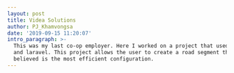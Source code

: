 ```yaml
---
layout: post
title: Videa Solutions
author: PJ_Khamvongsa
date: '2019-09-15 11:20:07'
intro_paragraph: >-
  This was my last co-op employer. Here I worked on a project that used vue.js
  and laravel. This project allows the user to create a road segment that they
  believed is the most efficient configuration.
---
```


